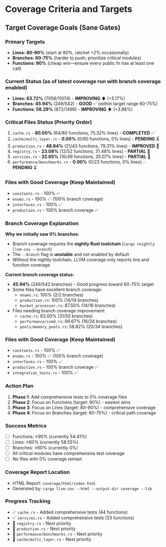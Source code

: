 # Coverage Criteria and Targets

## Target Coverage Goals (Sane Gates)

### Primary Targets
- **Lines: 80-90%** (start at 80%, ratchet +2% occasionally)
- **Branches: 60-75%** (harder to push; prioritize critical modules)
- **Functions: 90%** (cheap win—ensure every public fn has at least one call)

### Current Status (as of latest coverage run with branch coverage enabled)
- **Lines: 63.72%** (7056/11074) - **IMPROVING** ⬆️ (+5.17%)
- **Branches: 45.94%** (249/542) - **GOOD** ✅ (within target range 60-75%)
- **Functions: 58.29%** (872/1496) - **IMPROVING** ⬆️ (+3.88%)

### Critical Files Status (Priority Order)
1. `cache.rs` - **80.00%** (64/80 functions, 75.32% lines) - **COMPLETED** ✅
2. `cache/multi_layer.rs` - **0.00%** (0/80 functions, 0% lines) - **PENDING** ⏳
3. `production.rs` - **48.84%** (21/43 functions, 79.31% lines) - **IMPROVED** 🔄
4. `registry.rs` - **23.08%** (12/52 functions, 31.48% lines) - **PARTIAL** 🔄
5. `services.rs` - **32.65%** (16/49 functions, 35.07% lines) - **PARTIAL** 🔄
6. `performance/benchmarks.rs` - **0.00%** (0/23 functions, 0% lines) - **PENDING** ⏳

### Files with Good Coverage (Keep Maintained)
- `constants.rs` - 100% ✅
- `enums.rs` - 100% ✅ (100% branch coverage)
- `interfaces.rs` - 100% ✅
- `production.rs` - 100% branch coverage ✅

### Branch Coverage Explanation
**Why we initially saw 0% branches:**
- Branch coverage requires the **nightly Rust toolchain** (`cargo +nightly llvm-cov --branch`)
- The `--branch` flag is **unstable** and not enabled by default
- Without the nightly toolchain, LLVM coverage only reports line and function coverage

**Current branch coverage status:**
- **45.94%** (249/542 branches) - Good progress toward 60-75% target
- Some files have excellent branch coverage:
  - `enums.rs`: 100% (2/2 branches)
  - `production.rs`: 100% (14/14 branches)
  - `bucket_processor.rs`: 87.50% (14/16 branches)
- Files needing branch coverage improvement:
  - `cache.rs`: 62.00% (31/50 branches)
  - `performance/simd.rs`: 66.67% (16/24 branches)
  - `pools/memory_pools.rs`: 58.82% (20/34 branches)

### Files with Good Coverage (Keep Maintained)
- `constants.rs` - 100% ✅
- `enums.rs` - 100% ✅ (100% branch coverage)
- `interfaces.rs` - 100% ✅
- `production.rs` - 100% branch coverage ✅
- `integration_tests.rs` - 100% ✅

### Action Plan
1. **Phase 1**: Add comprehensive tests to 0% coverage files
2. **Phase 2**: Focus on Functions (target: 90%) - easiest wins
3. **Phase 3**: Focus on Lines (target: 80-90%) - comprehensive coverage
4. **Phase 4**: Focus on Branches (target: 60-75%) - critical path coverage

### Success Metrics
- [ ] Functions: ≥90% (currently 54.41%)
- [ ] Lines: ≥80% (currently 58.55%)
- [ ] Branches: ≥60% (currently 0%)
- [ ] All critical modules have comprehensive test coverage
- [ ] No files with 0% coverage remain

### Coverage Report Location
- HTML Report: `coverage/html/index.html`
- Generated by: `cargo llvm-cov --html --output-dir coverage --lib`

### Progress Tracking
- ✅ `cache.rs` - Added comprehensive tests (44 functions)
- ✅ `services.rs` - Added comprehensive tests (33 functions)
- 🔄 `registry.rs` - Next priority
- 🔄 `production.rs` - Next priority
- 🔄 `performance/benchmarks.rs` - Next priority
- 🔄 `cache/multi_layer.rs` - Next priority